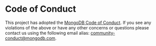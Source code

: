 # Code of Conduct

This project has adopted the [MongoDB Code of Conduct](https://www.mongodb.com/community-code-of-conduct).
If you see any violations of the above or have any other concerns or questions please contact us 
using the following email alias: community-conduct@mongodb.com.
